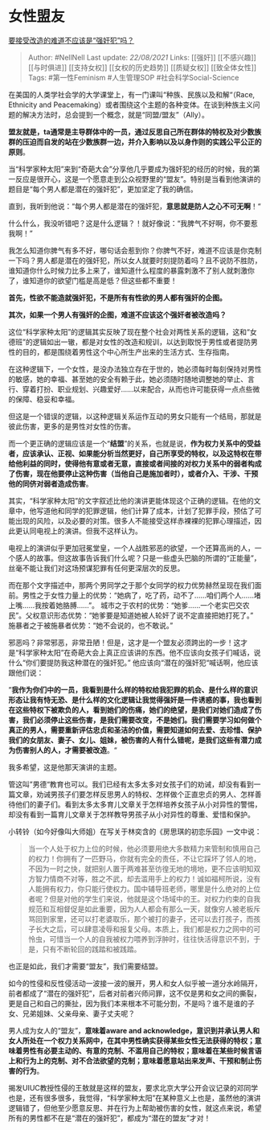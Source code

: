 # 女性盟友
[要接受改造的难道不应该是“强奸犯”吗？](https://zhuanlan.zhihu.com/p/35479566)

> Author: #NellNell 
Last update: *22/08/2021* 
Links: [[强奸]] [[不感兴趣]] [[与时俱进]] [[支持女权]] [[女权的历史趋势]] [[质疑女权]] [[致全体女性]]
Tags: #第一性Feminism #人生管理SOP #社会科学Social-Science 


  

在美国的人类学社会学的大学课堂上，有一门课叫“种族、民族以及和解“（Race, Ethnicity and Peacemaking）或者围绕这个主题的各种变体。在谈到种族主义问题的解决方法时，总会提到一个概念，就是“同盟/盟友”（Ally）。

  

**盟友就是，ta通常是主导群体中的一员，通过反思自己所在群体的特权及对少数族群的压迫而自发的站在少数族群一边，并介入影响以及以身作则的实践公平公正的原则**。

  

当“科学家种太阳”来到“奇葩大会”分享他几乎要成为强奸犯的经历的时候，我的第一反应是很开心，这是一个愿意走到公众视野里的“盟友”。特别是当看到他演讲的题目是“每个男人都是潜在的强奸犯”，更加坚定了我的确信。

  

直到，我听到他说：“每个男人都是潜在的强奸犯，**意思就是防人之心不可无啊**！“

  

什么什么，我没听错吧？这是什么逻辑？！就好像说：“我脾气不好啊，你不要惹我啊！”

  

我怎么知道你脾气有多不好，哪句话会惹到你？你脾气不好，难道不应该是你克制一下吗？男人都是潜在的强奸犯，所以女人就要时刻提防着吗？且不说防不胜防，谁知道你什么时候力比多上来了，谁知道什么程度的暴露刺激不了别人就刺激你了，谁知道你的欲望门槛是高是低？但这些都不重要！

  

**首先，性欲不能造就强奸犯，不是所有有性欲的男人都有强奸的企图。**

  

**其次，如果一个男人有强奸的企图，难道不应该这个强奸者被改造吗？**

  

这位“科学家种太阳”的逻辑其实反映了现在整个社会对两性关系的逻辑，这和“女德班”的逻辑如出一辙，都是对女性的改造和规训，以达到取悦于男性或者提防男性的目的，都是围绕着男性这个中心所生产出来的生活方式、生存指南。

  

在这种逻辑下，一个女性，是没办法独立存在于世的，她必须每时每刻保持对男性的敏感，她的幸福、甚至她的安全有赖于此，她必须随时随地调整她的举止、言行、穿着打扮、职业规划、兴趣爱好……以来配合，从而也许可能获得一点点些微的保障、稳妥和幸福。

  

但这是一个错误的逻辑，以这种逻辑关系运作互动的男女只能有一个结局，那就是彼此伤害，更多的是男性对女性的伤害。

  

而一个更正确的逻辑应该是一个“**结盟**”的关系，也就是说，**作为权力关系中的受益者，应该承认、正视、如果能分析当然更好，自己所享受的特权，以及这特权在带给他利益的同时，使得他有意或者无意，直接或者间接的对权力关系中的弱者构成了伤害，现在他要停止这种伤害（当他自己是施加者时），或者介入、干涉、干预他的同侪对弱者造成伤害**。

  

其实，“科学家种太阳”的文字叙述比他的演讲更能体现这个正确的逻辑。在他的文章中，他写道他和同学的犯罪逻辑，他们计算了成本，计划了犯罪手段，预估了可能出现的风险，以及必要的对策。很多人不能接受这样赤裸裸的犯罪心理描述，因此更认同电视上的演讲。但我不这样认为。

  

电视上的演讲似乎更加冠冕堂皇，一个人战胜邪恶的欲望，一个还算高尚的人，一个感人的故事。但这故事告诉我们什么呢？只是一些虚头巴脑的所谓的“正能量”，丝毫不能让我们对这场预谋犯罪有任何更深层次的反思。

  

而在那个文字描述中，那两个男同学之于那个女同学的权力优势赫然呈现在我们面前。男性之于女性力量上的优势：“她病了，吃了药，动不了……咱们两个人……堵上嘴……我按着她胳膊……”。 城市之于农村的优势：“她爹……一个老实巴交农民”。父权意识形态优势：“她爹要是知道她被人轮奸了说不定直接把她打死了。” 施暴者之于被施暴者优势：“她不会说的，也不敢说。”

  

邪恶吗？非常邪恶，非常丑陋！但是，这才是一个盟友必须跨出的一步！这才是“科学家种太阳”在奇葩大会上真正应该讲的东西。他不应该向女孩子们喊话，说什么“你们要提防我这种潜在的强奸犯。” 他应该向“潜在的强奸犯“喊话啊，他应该跟他们说：

”**我作为你们中的一员，我看到是什么样的特权给我犯罪的机会、是什么样的意识形态让我有恃无恐、是什么样的文化逻辑让我觉得强奸是一件诱惑的事，我也看到在这些特权下被欺负的人，看到她们的伤痛，她们的绝望，是我们对她们造成了伤害，我们必须停止这些伤害，是我们需要改变，不是她们。我们需要学习如何做个真正的男人，需要重新评估忠贞和圣洁的价值，需要知道如何去爱、去珍惜、保护我们的女朋友、妻子、女儿、姐妹，被伤害的人有什么错呢，是我们这些有潜力成为伤害别人的人，才需要被改造**。“

我多希望，这是他那天演讲的主题。

  

管这叫”男德“教育也可以。我们已经有太多太多对女孩子们的劝诫，却没有看到一篇文章，劝诫男孩子们要怎样反思男人的特权、怎样做个正直忠贞的男人、怎样善待他们的妻子们。看到太多太多育儿文章关于怎样培养女孩子从小对异性的警惕，却没有看到一篇育儿文章关于怎样教导男孩子从小对异性的尊重、爱惜和保护。

  

小转铃（如今好像叫大师姐）在写关于林奕含的《房思琪的初恋乐园》一文中说：

> 当一个人处于权力上位的时候，他必须要用绝大多数精力来管制和慎用自己的权力！你拥有了一匹野马，你就有完全的责任，不让它踩坏了邻人的地，不因为一时之快，就把别人置于两难甚至彷徨无地的境地，更不应该明知双方智力情商不对等，胜之不武，却去滥用手上的权力！诚如福柯所说，没有人能拥有权力，你只能行使权力。国中辅导班老师，哪里是什么绝对的上位者呢？但是对他的学生们来说，他就是这个场域中的王。对权力约束的自我规范和互相督促是如此重要，因为人人都会有那么一天，就像穷人被老板斥骂回到家里，还可以打老婆取乐，那个被打的妻子，还可以去打孩子，而孩子长大之后，可以肆意凌辱和报复父母。本质上，我们都是权力之网中的可怜虫，可惜当一个人的自我被权力喂养到浮肿时，往往快活得意识不到，于是，只有不断轮回的践踏和被践踏。

  

也正是如此，我们才需要“盟友”，我们需要结盟。

  

如今的性侵和反性侵活动一波接一波的展开，男人和女人似乎被一道分水岭隔开，前者都成了“潜在的强奸犯”，后者对前者兴师问罪，这不仅是男和女之间的撕裂，更是自己和自己的撕扯，因为我们本来根本不可能分割，不是吗？谁不是谁的子女、兄弟姐妹、父亲母亲、妻子丈夫呢？

  

男人成为女人的“盟友”，**意味着aware and acknowledge，意识到并承认男人和女人所处在一个权力关系网中，在其中男性确实获得某些女性无法获得的特权；意味着男性有必要主动的、有意的克制、不滥用自己的特权；意味着在某些时候言语上和行为上的克制、对不合法欲望的克制；意味着愿意站出来发声、干预和制止伤害的行为**。

  

揭发UIUC教授性侵的王敖就是这样的盟友，要求北京大学公开会议记录的邓同学也是，还有很多很多，我觉得，“科学家种太阳”在某种意义上也是，虽然他的演讲逻辑错了，但他至少愿意反思、并在行为上帮助被伤害的女性，就这点来说，希望所有的男性都不在是“潜在的强奸犯”，都成为“潜在的盟友”才对！